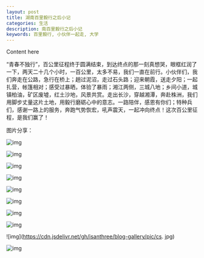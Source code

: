 ```yaml
---
layout: post
title: 湖南百里毅行之后小记
categories: 生活
description: 南百里毅行之后小记
keywords: 百里毅行, 小伙伴一起走, 大学
---
```


Content here

“青春不独行”，百公里征程终于圆满结束，到达终点的那一刻真想哭，眼框红润了一下，两天二十几个小时，一百公里，太多不易，我们一直在前行。小伙伴们，我们奔走在公路，急行在桥上；趟过泥沼，走过石头路；迎来朝霞，送走夕阳；一起扎营，帐篷相对；感受过暴晒，体验了暴雨；湘江两侧，三城八地；乡间小道，城镇柏油，矿区废墟，红土沙地，风景共赏。走出长沙，穿越湘潭，奔赴株洲，我们用脚步丈量这片土地，用毅行磨砺心中的意志。一路陪伴，感恩有你们；特种兵们，感谢一路上的服务，奔跑气势恢宏，吼声震天，一起冲向终点！这次百公里征程，是我们赢了！

图片分享：

![img](https://cdn.jsdelivr.net/gh/isanthree/blog-gallery/pic/20210520204837.jpg)

![img](https://cdn.jsdelivr.net/gh/isanthree/blog-gallery/pic/20210520204942.jpg)

![img](https://cdn.jsdelivr.net/gh/isanthree/blog-gallery/pic/20210520205007.jpg)

![img](https://cdn.jsdelivr.net/gh/isanthree/blog-gallery/pic/20210520205016.jpg)

![img](https://cdn.jsdelivr.net/gh/isanthree/blog-gallery/pic/20210520205028.jpg)

![img](https://cdn.jsdelivr.net/gh/isanthree/blog-gallery/pic/20210520205054.jpg)

![img](https://cdn.jsdelivr.net/gh/isanthree/blog-gallery/pic/20210520205119.jpg)

![img](https://cdn.jsdelivr.net/gh/isanthree/blog-gallery/pic/20210520205128.jpg)

![img](https://cdn.jsdelivr.net/gh/isanthree/blog-gallery/pic/cs.  jpg)

![img](https://cdn.jsdelivr.net/gh/isanthree/blog-gallery/pic/20210520205139.jpg)

